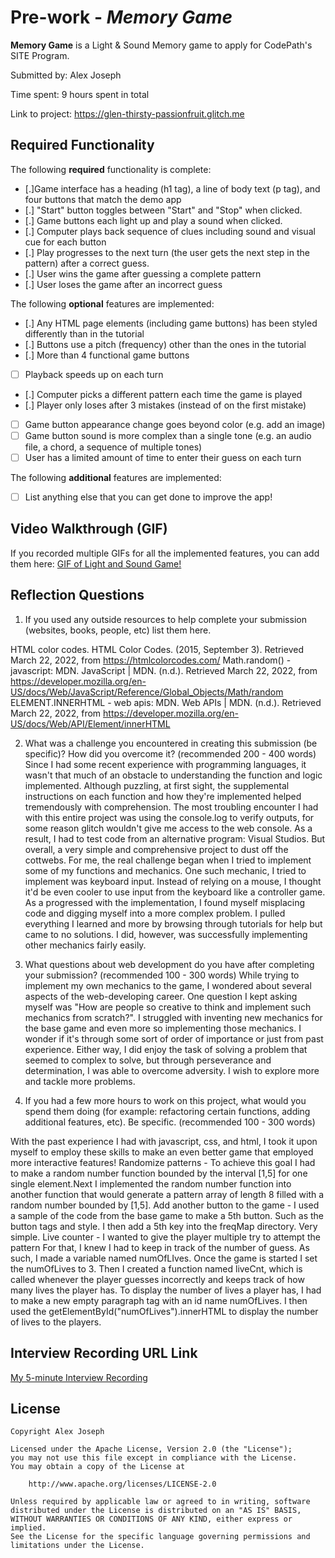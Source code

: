 # Pre-work - *Memory Game*

**Memory Game** is a Light & Sound Memory game to apply for CodePath's SITE Program. 

Submitted by: Alex Joseph

Time spent: 9 hours spent in total

Link to project: https://glen-thirsty-passionfruit.glitch.me


## Required Functionality

The following **required** functionality is complete:

* [.]Game interface has a heading (h1 tag), a line of body text (p tag), and four buttons that match the demo app
* [.] "Start" button toggles between "Start" and "Stop" when clicked. 
* [.] Game buttons each light up and play a sound when clicked. 
* [.] Computer plays back sequence of clues including sound and visual cue for each button
* [.] Play progresses to the next turn (the user gets the next step in the pattern) after a correct guess. 
* [.] User wins the game after guessing a complete pattern
* [.] User loses the game after an incorrect guess

The following **optional** features are implemented:

* [.] Any HTML page elements (including game buttons) has been styled differently than in the tutorial
* [.] Buttons use a pitch (frequency) other than the ones in the tutorial
* [.] More than 4 functional game buttons
* [ ] Playback speeds up on each turn
* [.] Computer picks a different pattern each time the game is played
* [.] Player only loses after 3 mistakes (instead of on the first mistake)
* [ ] Game button appearance change goes beyond color (e.g. add an image)
* [ ] Game button sound is more complex than a single tone (e.g. an audio file, a chord, a sequence of multiple tones)
* [ ] User has a limited amount of time to enter their guess on each turn

The following **additional** features are implemented:

- [ ] List anything else that you can get done to improve the app!

## Video Walkthrough (GIF)

If you recorded multiple GIFs for all the implemented features, you can add them here:
[GIF of Light and Sound Game!](https://drive.google.com/drive/folders/14ta3JNoa9mJlMi8tPq8fayJTaFVFqrmp?usp=sharing)

## Reflection Questions
1. If you used any outside resources to help complete your submission (websites, books, people, etc) list them here. 

HTML color codes. HTML Color Codes. (2015, September 3). Retrieved March 22, 2022, from https://htmlcolorcodes.com/
Math.random() - javascript: MDN. JavaScript | MDN. (n.d.). Retrieved March 22, 2022, from https://developer.mozilla.org/en-US/docs/Web/JavaScript/Reference/Global_Objects/Math/random
ELEMENT.INNERHTML - web apis: MDN. Web APIs | MDN. (n.d.). Retrieved March 22, 2022, from https://developer.mozilla.org/en-US/docs/Web/API/Element/innerHTML

2. What was a challenge you encountered in creating this submission (be specific)? How did you overcome it? (recommended 200 - 400 words) 
Since I had some recent experience with programming languages, it wasn't that much of an obstacle to understanding the function and logic implemented. Although puzzling, at first sight, the supplemental instructions on each function and how they're implemented helped tremendously with comprehension. The most troubling encounter I had with this entire project was using the console.log to verify outputs, for some reason glitch wouldn't give me access to the web console. As a result, I had to test code from an alternative program: Visual Studios. But overall, a very simple and comprehensive project to dust off the cottwebs. For me, the real challenge began when I tried to implement some of my functions and mechanics. One such mechanic, I tried to implement was keyboard input. Instead of relying on a mouse, I thought it'd be even cooler to use input from the keyboard like a controller game. As a progressed with the implementation, I found myself misplacing code and digging myself into a more complex problem. I pulled everything I learned and more by browsing through tutorials for help but came to no solutions. I did, however, was successfully implementing other mechanics fairly easily.

3. What questions about web development do you have after completing your submission? (recommended 100 - 300 words) 
While trying to implement my own mechanics to the game, I wondered about several aspects of the web-developing career. One question I kept asking myself was "How are people so creative to think and implement such mechanics from scratch?". I struggled with inventing new mechanics for the base game and even more so implementing those mechanics. I wonder if it's through some sort of order of importance or just from past experience. Either way, I did enjoy the task of solving a problem that seemed to complex to solve, but through perseverance and determination, I was able to overcome adversity. I wish to explore more and tackle more problems.

4. If you had a few more hours to work on this project, what would you spend them doing (for example: refactoring certain functions, adding additional features, etc). Be specific. (recommended 100 - 300 words) 

With the past experience I had with javascript, css, and html, I took it upon myself to employ these skills to make an even better game that employed more interactive features!
Randomize patterns - To achieve this goal I had to make a random number function bounded by the interval [1,5] for one single element.Next I implemented the random number function into another function that would generate a pattern array of length 8 filled with a random number bounded by [1,5].
Add another button to the game - I used a sample of the code from the base game to make a 5th button. Such as the button tags and style. I then add a 5th key into the freqMap directory. Very simple.
Live counter - I wanted to give the player multiple try to attempt the pattern For that, I knew I had to keep in track of the number of guess. As such, I made a variable named numOfLIves. Once the game is started I set the numOfLives to 3. Then I created a function named liveCnt, which is called whenever the player guesses incorrectly and keeps track of how many lives the player has. To display the number of lives a player has, I had to make a new empty paragraph tag with an id name numOfLives. I then used the getElementById("numOfLives").innerHTML to display the number of lives to the players.




## Interview Recording URL Link

[My 5-minute Interview Recording](https://youtu.be/X-lFRoYZmVk)


## License

    Copyright Alex Joseph

    Licensed under the Apache License, Version 2.0 (the "License");
    you may not use this file except in compliance with the License.
    You may obtain a copy of the License at

        http://www.apache.org/licenses/LICENSE-2.0

    Unless required by applicable law or agreed to in writing, software
    distributed under the License is distributed on an "AS IS" BASIS,
    WITHOUT WARRANTIES OR CONDITIONS OF ANY KIND, either express or implied.
    See the License for the specific language governing permissions and
    limitations under the License.
